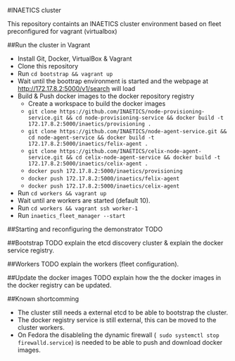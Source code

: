 #INAETICS cluster

This repository containts an INAETICS cluster environment based on fleet preconfigured for vagrant (virtualbox)

##Run the cluster in Vagrant

* Install Git, Docker, VirtualBox & Vagrant
* Clone this repository
* Run `cd bootstrap && vagrant up`
* Wait until the boottrap environment is started and the webpage at http://172.17.8.2:5000/v1/search will load
* Build & Push docker images to the docker repository registry
	* Create a workspace to build the docker images
	* `git clone https://github.com/INAETICS/node-provisioning-service.git && cd node-provisioning-service && docker build -t 172.17.8.2:5000/inaetics/provisioning .`
	* `git clone https://github.com/INAETICS/node-agent-service.git && cd node-agent-service && docker build -t 172.17.8.2:5000/inaetics/felix-agent .`
	* `git clone https://github.com/INAETICS/celix-node-agent-service.git && cd celix-node-agent-service && docker build -t 172.17.8.2:5000/inaetics/celix-agent .`
	* `docker push 172.17.8.2:5000/inaetics/provisioning`
	* `docker push 172.17.8.2:5000/inaetics/felix-agent`
	* `docker push 172.17.8.2:5000/inaetics/celix-agent`
* Run `cd workers && vagrant up`
* Wait until are workers are started (default 10). 
* Run `cd workers && vagrant ssh worker-1`
* Run `inaetics_fleet_manager --start`

##Starting and reconfiguring the demonstrator
TODO

##Bootstrap 
TODO explain the etcd discovery cluster & explain the docker service registry.

##Workers 
TODO explain the workers (fleet configuration).

##Update the docker images 
TODO explain how the the docker images in the docker registry can be updated.

##Known shortcomming
* The cluster still needs a external etcd to be able to bootstrap the cluster.
* The docker registry service is still external, this can be moved to the cluster workers.
* On Fedora the disableling the dynamic firewall (` sudo systemctl stop firewalld.service`) is needed to be able to push and download docker images.
